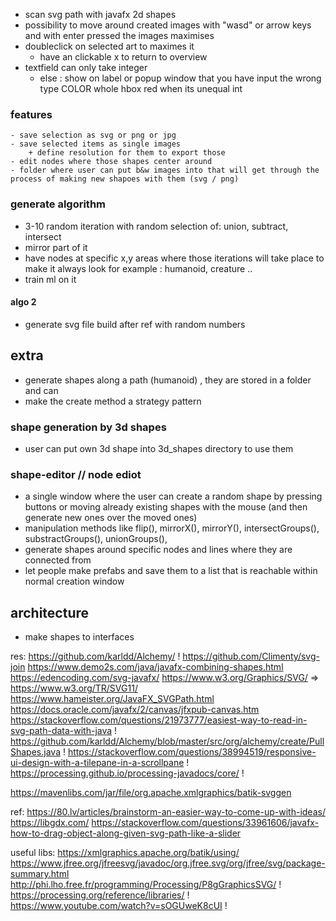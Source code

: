 +  scan svg path with javafx 2d shapes
+ possibility to move around created images with "wasd" or arrow keys and with enter pressed the images maximises
+ doubleclick on selected art to maximes it
    + have an clickable x to return to overview
+ textfield can only take integer
    + else : show on label or popup window that you have input the wrong type COLOR whole hbox red when its unequal int

### features
    - save selection as svg or png or jpg
    - save selected items as single images
        + define resolution for them to export those
    - edit nodes where those shapes center around
    - folder where user can put b&w images into that will get through the process of making new shapoes with them (svg / png)



### generate algorithm
 - 3-10 random iteration with random selection of: union, subtract, intersect
 - mirror part of it
 - have nodes at specific x,y areas where those iterations will take place to make it always look for example : humanoid, creature ..
 - train ml on it
 #### algo 2
 - generate svg file build after ref with random numbers 

 ## extra
 - generate shapes along a path (humanoid) , they are stored in a folder and can
 - make the create method a strategy pattern

 ### shape generation by 3d shapes
 - user  can put own 3d shape into 3d_shapes directory to use them

### shape-editor // node ediot
- a single window where the user can create a random shape by pressing buttons or moving already existing shapes with the mouse (and then generate new ones over the moved ones)
- manipulation methods like flip(), mirrorX(), mirrorY(), intersectGroups(), substractGroups(), unionGroups(),
- generate shapes around specific nodes and lines where they are connected from
- let people make prefabs and save them to a list that is reachable within normal creation window

## architecture 
- make shapes to interfaces

res:
https://github.com/karldd/Alchemy/ !
https://github.com/Climenty/svg-join
https://www.demo2s.com/java/javafx-combining-shapes.html
https://edencoding.com/svg-javafx/
https://www.w3.org/Graphics/SVG/   => https://www.w3.org/TR/SVG11/
https://www.hameister.org/JavaFX_SVGPath.html
https://docs.oracle.com/javafx/2/canvas/jfxpub-canvas.htm
https://stackoverflow.com/questions/21973777/easiest-way-to-read-in-svg-path-data-with-java !
https://github.com/karldd/Alchemy/blob/master/src/org/alchemy/create/PullShapes.java !
https://stackoverflow.com/questions/38994519/responsive-ui-design-with-a-tilepane-in-a-scrollpane !
https://processing.github.io/processing-javadocs/core/ !

https://mavenlibs.com/jar/file/org.apache.xmlgraphics/batik-svggen

ref:
https://80.lv/articles/brainstorm-an-easier-way-to-come-up-with-ideas/
https://libgdx.com/
https://stackoverflow.com/questions/33961606/javafx-how-to-drag-object-along-given-svg-path-like-a-slider

useful libs:
https://xmlgraphics.apache.org/batik/using/
https://www.jfree.org/jfreesvg/javadoc/org.jfree.svg/org/jfree/svg/package-summary.html
http://phi.lho.free.fr/programming/Processing/P8gGraphicsSVG/ !
https://processing.org/reference/libraries/ !
https://www.youtube.com/watch?v=sOGUweK8cUI !
